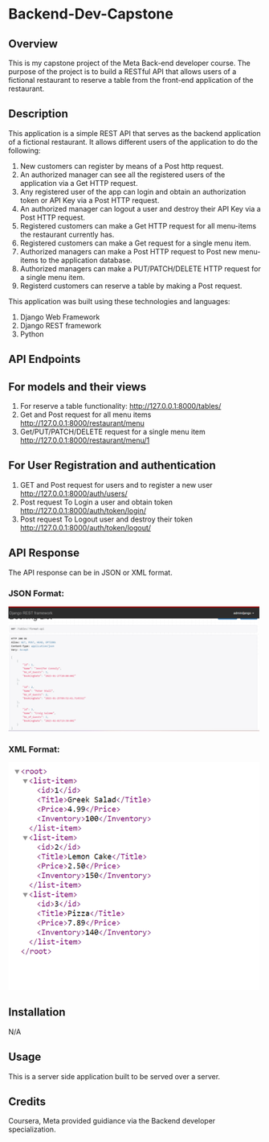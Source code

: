 # Backend-Dev-Capstone

## Overview

This is my capstone project of the Meta Back-end developer course. The purpose of the project is to build a RESTful API that allows users of a fictional restaurant to reserve a table from the front-end application of the restaurant.

## Description

This application is a simple REST API that serves as the backend application of a fictional restaurant. It allows different users of the application to do the following:
1.  New customers can register by means of a Post http request.
2.  An authorized manager can see all the registered users of the application via a Get HTTP request.
3.  Any registered user of the app can login and obtain an authorization token or API Key via a Post HTTP request.
4.  An authorized manager can logout a user and destroy their API Key via a Post HTTP request.
5.  Registered customers can make a Get HTTP request for all menu-items the restaurant currently has.
6.  Registered customers can make a Get request for a single menu item.
7.  Authorized managers can make a Post HTTP request to Post new menu-items to the application database.
8.  Authorized managers can make a PUT/PATCH/DELETE HTTP request for a single menu item.
9.  Registerd customers can reserve a table by making a Post request.

This application was built using these technologies and languages:
1.    Django Web Framework
2.    Django REST framework
3.    Python

## API Endpoints
## For models and their views
1. For reserve a table functionality: http://127.0.0.1:8000/tables/
2. Get and Post request for all menu items http://127.0.0.1:8000/restaurant/menu
3. Get/PUT/PATCH/DELETE request for a single menu item http://127.0.0.1:8000/restaurant/menu/1

## For User Registration and authentication
1. GET and Post request for users and to register a new user http://127.0.0.1:8000/auth/users/
2. Post request To Login a user and obtain token http://127.0.0.1:8000/auth/token/login/
3. Post request To Logout user and destroy their token http://127.0.0.1:8000/auth/token/logout/


## API Response
The API response can be in JSON or XML format.

### JSON Format:
 <img src="./restaurant/static/img/screenshot1.png" width="500">

### XML Format:
 <img src="./restaurant/static/img/screenshot2.png" width="500">



## Installation
N/A


## Usage
This is a server side application built to be served over a server.

## Credits

Coursera, Meta provided guidiance via the Backend developer specialization.

